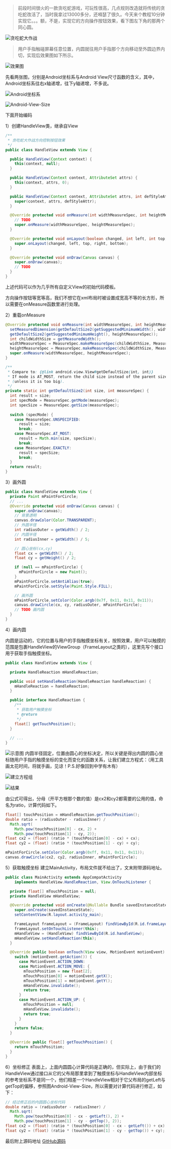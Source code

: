 > 前段时间很火的一款贪吃蛇游戏，可玩性很高，几点规则改造就将传统的贪吃蛇改活了，当时我拿过13000多分，还嘚瑟了很久。今天来个教程10分钟实现它。。。额，不是，实现它的方向操作按钮效果，看下图左下角的那两个同心圆。

![贪吃蛇大作战](http://upload-images.jianshu.io/upload_images/2048485-6fc0b39290a90ac8.jpg?imageMogr2/auto-orient/strip%7CimageView2/2/w/1240)

> 用户手指触碰屏幕任意位置，内圆就往用户手指那个方向移动至外圆边界内切，实现后效果图如下所示。

![效果图](http://upload-images.jianshu.io/upload_images/2048485-dd807d22eeface06.gif?imageMogr2/auto-orient/strip)

先看两张图，分别是Android坐标系与Android View尺寸函数的含义，其中，Android坐标系往右x轴递增，往下y轴递增，不多说。

![Android坐标系](http://upload-images.jianshu.io/upload_images/2048485-a8687291cb3ee3b9.png?imageMogr2/auto-orient/strip%7CimageView2/2/w/1240)

![Android-View-Size](http://upload-images.jianshu.io/upload_images/2048485-cffd4d3f7c6d23fd.png?imageMogr2/auto-orient/strip%7CimageView2/2/w/1240)

下面开始编码

1）创建HandleView类，继承自View

```java
/**
 * 贪吃蛇大作战方向控制按钮效果
 */
public class HandleView extends View {

  public HandleView(Context context) {
    this(context, null);
  }

  public HandleView(Context context, AttributeSet attrs) {
    this(context, attrs, 0);
  }

  public HandleView(Context context, AttributeSet attrs, int defStyleAttr) {
    super(context, attrs, defStyleAttr);
  }

  @Override protected void onMeasure(int widthMeasureSpec, int heightMeasureSpec) {
    // TODO
    super.onMeasure(widthMeasureSpec, heightMeasureSpec);
  }

  @Override protected void onLayout(boolean changed, int left, int top, int right, int bottom) {
    super.onLayout(changed, left, top, right, bottom);
  }

  @Override protected void onDraw(Canvas canvas) {
    super.onDraw(canvas);
    // TODO
  }
}
```
上述代码可以作为几乎所有自定义View的初始代码模板。

方向操作按钮等宽等高，我们不想它在xml布局时被设置成宽高不等的长方形，所以需要在onMeasure函数里进行处理。

2）重载onMeasure

```java
@Override protected void onMeasure(int widthMeasureSpec, int heightMeasureSpec) {
  setMeasuredDimension(getDefaultSize2(getSuggestedMinimumWidth(), widthMeasureSpec),
  getDefaultSize2(getSuggestedMinimumHeight(), heightMeasureSpec));
  int childWidthSize = getMeasuredWidth();
  widthMeasureSpec = MeasureSpec.makeMeasureSpec(childWidthSize, MeasureSpec.EXACTLY);
  heightMeasureSpec = MeasureSpec.makeMeasureSpec(childWidthSize, MeasureSpec.EXACTLY);
  super.onMeasure(widthMeasureSpec, heightMeasureSpec);
}
```

```java
/**
 * Compare to: {@link android.view.View#getDefaultSize(int, int)}
 * If mode is AT_MOST, return the child size instead of the parent size
 * (unless it is too big).
 */
private static int getDefaultSize2(int size, int measureSpec) {
  int result = size;
  int specMode = MeasureSpec.getMode(measureSpec);
  int specSize = MeasureSpec.getSize(measureSpec);
  
  switch (specMode) {
    case MeasureSpec.UNSPECIFIED:
      result = size;
      break;
    case MeasureSpec.AT_MOST:
      result = Math.min(size, specSize);
      break;
    case MeasureSpec.EXACTLY:
      result = specSize;
      break;
  }
  return result;
}
```

3）画外圆

```java
public class HandleView extends View {
  private Paint mPaintForCircle;
  // ...
  @Override protected void onDraw(Canvas canvas) {
    super.onDraw(canvas);
    // 背景透明
    canvas.drawColor(Color.TRANSPARENT);
    // 外圆半径
    int radiusOuter = getWidth() / 2;
    // 内圆半径
    int radiusInner = getWidth() / 5;

    // 圆心坐标(cx,cy)
    float cx = getWidth() / 2;
    float cy = getHeight() / 2;

    if (null == mPaintForCircle) {
      mPaintForCircle = new Paint();
    }
    mPaintForCircle.setAntiAlias(true);
    mPaintForCircle.setStyle(Paint.Style.FILL);

    // 画外圆
    mPaintForCircle.setColor(Color.argb(0x7f, 0x11, 0x11, 0x11));
    canvas.drawCircle(cx, cy, radiusOuter, mPaintForCircle);
    // TODO 画内圆
  }
}
```

4）画内圆

内圆是运动的，它的位置与用户的手指触摸坐标有关，按照效果，用户可以触摸的范围是包裹HandleView的ViewGroup（FrameLayout之类的），这里先写个接口用于获取手指触摸坐标。

```java
public class HandleView extends View {

  private HandleReaction mHandleReaction;

  public void setHandleReaction(HandleReaction handleReaction) {
    mHandleReaction = handleReaction;
  }

  public interface HandleReaction {
    /**
     * 获取用户触摸坐标
     * @return
     */
    float[] getTouchPosition();
  }
  
  // ...
}
```

![示意图](http://upload-images.jianshu.io/upload_images/2048485-87467c8f54a71c25.jpg?imageMogr2/auto-orient/strip%7CimageView2/2/w/1240)
内圆半径固定，位置由圆心的坐标决定，所以关键是得出内圆的圆心坐标随用户手指的触摸坐标的变化而变化的函数关系，让我们建立方程式：（用工具画太花时间，将就手画，见谅！P.S.好像回到中学有木有）

![建立方程组](http://upload-images.jianshu.io/upload_images/2048485-22cf2f5843e87888.jpg?imageMogr2/auto-orient/strip%7CimageView2/2/w/1240)

![结果](http://upload-images.jianshu.io/upload_images/2048485-9fb5d7d0da6cfd37.jpg?imageMogr2/auto-orient/strip%7CimageView2/2/w/1240)

由公式可得出，分母（开平方根那个数的值）是cx2和cy2都需要的公用的值，命名为ratio，计算代码如下。

```java
float[] touchPosition = mHandleReaction.getTouchPosition();
double ratio = (radiusOuter - radiusInner) / 
  Math.sqrt(
    Math.pow(touchPosition[0] - cx, 2) + 
    Math.pow(touchPosition[1] - cy, 2));
float cx2 = (float) (ratio * (touchPosition[0] - cx) + cx);
float cy2 = (float) (ratio * (touchPosition[1] - cy) + cy);

mPaintForCircle.setColor(Color.argb(0xff, 0x11, 0x11, 0x11));
canvas.drawCircle(cx2, cy2, radiusInner, mPaintForCircle);
```

5）获取触摸坐标
建立MainActivity，布局文件就不给出了，文末附带源码地址。

```java
public class MainActivity extends AppCompatActivity
    implements HandleView.HandleReaction, View.OnTouchListener {

  private float[] mTouchPosition = null;
  private HandleView mHandleView;

  @Override protected void onCreate(@Nullable Bundle savedInstanceState) {
    super.onCreate(savedInstanceState);
    setContentView(R.layout.activity_main);

    FrameLayout frameLayout = (FrameLayout) findViewById(R.id.frameLayout);
    frameLayout.setOnTouchListener(this);
    mHandleView = (HandleView) findViewById(R.id.handleView);
    mHandleView.setHandleReaction(this);
  }

  @Override public boolean onTouch(View view, MotionEvent motionEvent) {
    switch (motionEvent.getAction()) {
      case MotionEvent.ACTION_DOWN:
      case MotionEvent.ACTION_MOVE: {
        mTouchPosition = new float[2];
        mTouchPosition[0] = motionEvent.getX();
        mTouchPosition[1] = motionEvent.getY();
        mHandleView.invalidate();
        return true;
      }
      case MotionEvent.ACTION_UP: {
        mTouchPosition = null;
        mHandleView.invalidate();
        return true;
      }
    }
    return false;
  }

  @Override public float[] getTouchPosition() {
    return mTouchPosition;
  }
}
```

6）坐标修正
表面上，上面内圆圆心计算代码是正确的，但实际上，由于我们的HandleView通过接口从它的父布局那里拿到了触摸坐标与HandleView内部坐标的参考坐标系不是同一个，他们相差一个HandleView相对于它父布局的getLeft与getTop的偏移，参照图Android-View-Size，所以需要对计算代码进行修正，如下：

```java
// 经过修正后的内圆圆心坐标代码
double ratio = (radiusOuter - radiusInner) / 
  Math.sqrt(
    Math.pow(touchPosition[0] - cx - getLeft(), 2) + 
    Math.pow(touchPosition[1] - cy - getTop(), 2));
float cx2 = (float) (ratio * (touchPosition[0] - cx - getLeft()) + cx);
float cy2 = (float) (ratio * (touchPosition[1] - cy - getTop()) + cy);
```

最后附上源码地址
[GitHub源码](https://github.com/hayukleung/HandleView)